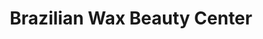 ---
title: "Brazilian Wax Beauty Center"
url: /kennesaw/brazilian-wax-beauty-center/
shop: beauty
---